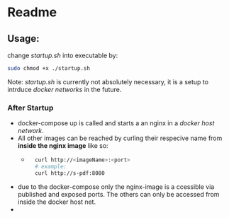 # Readme

## Usage:

change _startup.sh_ into executable by:

```bash
sudo chmod +x ./startup.sh
```

Note: _startup.sh_ is currently not absolutely necessary, it is a setup to intrduce _docker networks_ in the future.

### After Startup

- docker-compose up is called and starts a an nginx in a _docker host network_.
- All other images can be reached by curling their respecive name from **inside the nginx image** like so:
  - ```bash
      curl http://<imageName>:<port>
      # example:
      curl http://s-pdf:8080
    ```
- due to the docker-compose only the nginx-image is a ccessible via published and exposed ports. The others can only be accessed from inside the docker host net.
-
